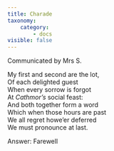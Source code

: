 ```yaml
---
title: Charade
taxonomy:
    category:
        - docs
visible: false
---
```


<div class="author">Communicated by Mrs S.</div>

My first and second are the lot,  
Of each delighted guest  
When every sorrow is forgot  
At *Cathmor’s* social feast:  
And both together form a word  
Which when those hours are past  
We all regret howe’er deferred  
We must pronounce at last.

<span class="pencil">Answer: Farewell</span>